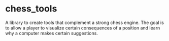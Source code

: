 # chess_tools
A library to create tools that complement a strong chess engine. The goal is to allow a player to visualize certain consequences of a position and learn why a computer makes certain suggestions.
